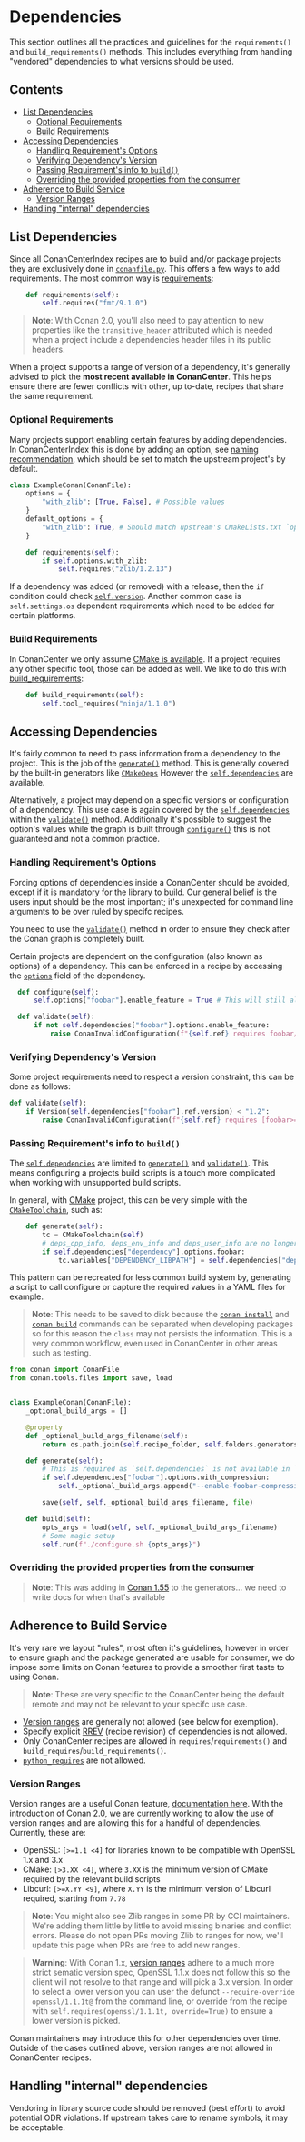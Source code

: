 # Dependencies

This section outlines all the practices and guidelines for the `requirements()` and `build_requirements()` methods. This includes everything
from handling "vendored" dependencies to what versions should be used.

<!-- toc -->
## Contents

  * [List Dependencies](#list-dependencies)
    * [Optional Requirements](#optional-requirements)
    * [Build Requirements](#build-requirements)
  * [Accessing Dependencies](#accessing-dependencies)
    * [Handling Requirement's Options](#handling-requirements-options)
    * [Verifying Dependency's Version](#verifying-dependencys-version)
    * [Passing Requirement's info to `build()`](#passing-requirements-info-to-build)
    * [Overriding the provided properties from the consumer](#overriding-the-provided-properties-from-the-consumer)
  * [Adherence to Build Service](#adherence-to-build-service)
    * [Version Ranges](#version-ranges)
  * [Handling "internal" dependencies](#handling-internal-dependencies)<!-- endToc -->

## List Dependencies

Since all ConanCenterIndex recipes are to build and/or package projects they are exclusively done in [`conanfile.py`](https://docs.conan.io/1/reference/conanfile.html). This offers a few
ways to add requirements. The most common way is [requirements](https://docs.conan.io/1/reference/conanfile/methods.html#requirements):

```py
    def requirements(self):
        self.requires("fmt/9.1.0")
```

> **Note**: With Conan 2.0, you'll also need to pay attention to new properties like the `transitive_header` attributed which is
> needed when a project include a dependencies header files in its public headers.

When a project supports a range of version of a dependency, it's generally advised to pick the **most recent available in ConanCenter**.
This helps ensure there are fewer conflicts with other, up to-date, recipes that share the same requirement.

### Optional Requirements

Many projects support enabling certain features by adding dependencies. In ConanCenterIndex this is done by adding an option, see
[naming recommendation](conanfile_attributes.md#recommended-names), which should be set to match the upstream project's by default.

```py
class ExampleConan(ConanFile):
    options = {
        "with_zlib": [True, False], # Possible values
    }
    default_options = {
        "with_zlib": True, # Should match upstream's CMakeLists.txt `option(...)`
    }

    def requirements(self):
        if self.options.with_zlib:
            self.requires("zlib/1.2.13")
```

If a dependency was added (or removed) with a release, then the `if` condition could check [`self.version`](https://docs.conan.io/1/reference/conanfile/attributes.html#version). Another common case is
`self.settings.os` dependent requirements which need to be added for certain platforms.

### Build Requirements

In ConanCenter we only assume
[CMake is available](../faqs.md#why-recipes-that-use-build-tools-like-cmake-that-have-packages-in-conan-center-do-not-use-it-as-a-build-require-by-default).
If a project requires any other specific tool, those can be added as well. We like to do this with [build_requirements](https://docs.conan.io/1/reference/conanfile/methods.html#build-requirements):

```py
    def build_requirements(self):
        self.tool_requires("ninja/1.1.0")
```

## Accessing Dependencies

It's fairly common to need to pass information from a dependency to the project. This is the job of the [`generate()`](https://docs.conan.io/1/reference/conanfile/methods.html#generate) method. This
is generally covered by the built-in generators like [`CMakeDeps`](https://docs.conan.io/1/reference/conanfile/tools/cmake/cmakedeps.html)
However the [`self.dependencies`](https://docs.conan.io/1/reference/conanfile/dependencies.html?highlight=generate) are available.

Alternatively, a project may depend on a specific versions or configuration of a dependency. This use case is again covered by the
[`self.dependencies`](https://docs.conan.io/1/reference/conanfile/dependencies.html?highlight=validate) within the
[`validate()`](https://docs.conan.io/1/reference/conanfile/methods.html#validate) method. Additionally it's possible to suggest the option's values while the graph is built through [`configure()`](https://docs.conan.io/1/reference/conanfile/methods.html#configure-config-options)
this is not guaranteed and not a common practice.

### Handling Requirement's Options

Forcing options of dependencies inside a ConanCenter should be avoided, except if it is mandatory for the library to build.
Our general belief is the users input should be the most important; it's unexpected for command line arguments to be over ruled
by specifc recipes.

You need to use the [`validate()`](https://docs.conan.io/1/reference/conanfile/methods.html#validate) method in order to ensure they check after the Conan graph is completely built.

Certain projects are dependent on the configuration (also known as options) of a dependency. This can be enforced in a recipe by
accessing the [`options`](https://docs.conan.io/1/reference/conanfile/dependencies.html?highlight=options) field of
the dependency.

```py
  def configure(self):
      self.options["foobar"].enable_feature = True # This will still allow users to override this option

  def validate(self):
      if not self.dependencies["foobar"].options.enable_feature:
          raise ConanInvalidConfiguration(f"{self.ref} requires foobar/*:enable_feature=True.")
```

### Verifying Dependency's Version

Some project requirements need to respect a version constraint, this can be done as follows:

```py
def validate(self):
    if Version(self.dependencies["foobar"].ref.version) < "1.2":
        raise ConanInvalidConfiguration(f"{self.ref} requires [foobar>=1.2] to build and work.")
```

### Passing Requirement's info to `build()`

The [`self.dependencies`](https://docs.conan.io/1/reference/conanfile/dependencies.html) are limited to [`generate()`](https://docs.conan.io/1/reference/conanfile/methods.html#generate) and [`validate()`](https://docs.conan.io/1/reference/conanfile/methods.html#validate). This means configuring a projects build scripts
is a touch more complicated when working with unsupported build scripts.

In general, with [CMake](https://cmake.org/) project, this can be very simple with the [`CMakeToolchain`](https://docs.conan.io/1/reference/conanfile/tools/cmake/cmaketoolchain.html), such as:

```py
    def generate(self):
        tc = CMakeToolchain(self)
        # deps_cpp_info, deps_env_info and deps_user_info are no longer used
        if self.dependencies["dependency"].options.foobar:
            tc.variables["DEPENDENCY_LIBPATH"] = self.dependencies["dependency"].cpp_info.libdirs
```

This pattern can be recreated for less common build system by, generating a script to call configure or capture the
required values in a YAML files for example.

> **Note**: This needs to be saved to disk because the [`conan install`](https://docs.conan.io/1/reference/commands/consumer/install.html) and [`conan build`](https://docs.conan.io/1/reference/commands/development/build.html) commands can be separated when
> developing packages so for this reason the `class` may not persists the information. This is a very common workflow,
> even used in ConanCenter in other areas such as testing.

```py
from conan import ConanFile
from conan.tools.files import save, load


class ExampleConan(ConanFile):
    _optional_build_args = []

    @property
    def _optional_build_args_filename(self):
        return os.path.join(self.recipe_folder, self.folders.generators, "build_args.yml")

    def generate(self):
        # This is required as `self.dependencies` is not available in `build()` or `test()`
        if self.dependencies["foobar"].options.with_compression:
            self._optional_build_args.append("--enable-foobar-compression")

        save(self, self._optional_build_args_filename, file)

    def build(self):
        opts_args = load(self, self._optional_build_args_filename)
        # Some magic setup
        self.run(f"./configure.sh {opts_args}")
```

### Overriding the provided properties from the consumer

> **Note**: This was adding in [Conan 1.55](https://github.com/conan-io/conan/pull/12609) to the generators... we need to
> write docs for when that's available

## Adherence to Build Service

It's very rare we layout "rules", most often it's guidelines, however in order to ensure graph and the package generated are usable
for consumer, we do impose some limits on Conan features to provide a smoother first taste to using Conan.

> **Note**: These are very specific to the ConanCenter being the default remote and may not be relevant to your specifc use case.

* [Version ranges](https://docs.conan.io/1/versioning/version_ranges.html) are generally not allowed (see below for exemption).
* Specify explicit [RREV](https://docs.conan.io/1/versioning/revisions.html) (recipe revision) of dependencies is not allowed.
* Only ConanCenter recipes are allowed in `requires`/`requirements()` and `build_requires`/`build_requirements()`.
* [`python_requires`](https://docs.conan.io/1/reference/conanfile/other.html#python-requires) are not allowed.

### Version Ranges

Version ranges are a useful Conan feature, [documentation here](https://docs.conan.io/2/tutorial/versioning/version_ranges.html).
With the introduction of Conan 2.0, we are currently working to allow the use of version ranges and are allowing this for a handful of dependencies.
Currently, these are:

* OpenSSL: `[>=1.1 <4]` for libraries known to be compatible with OpenSSL 1.x and 3.x
* CMake: `[>3.XX <4]`, where `3.XX` is the minimum version of CMake required by the relevant build scripts
* Libcurl: `[>=X.YY <9]`, where `X.YY` is the minimum version of Libcurl required, starting from `7.78`

> **Note**: You might also see Zlib ranges in some PR by CCI maintainers.
> We're adding them little by little to avoid missing binaries and conflict errors.
> Please do not open PRs moving Zlib to ranges for now, we'll update this page when PRs are free to add new ranges.


> **Warning**: With Conan 1.x, [version ranges](https://docs.conan.io/1/versioning/version_ranges.html) adhere to a much more strict sematic version spec,
> OpenSSL 1.1.x does not follow this so the client will not resolve to that range and will pick a 3.x version. In order to select a lower version you
> can user the defunct `--require-override openssl/1.1.1t@` from the command line, or override from the recipe with `self.requires(openssl/1.1.1t, override=True)`
> to ensure a lower version is picked.

Conan maintainers may introduce this for other dependencies over time. Outside of the cases outlined above, version ranges are not allowed in ConanCenter recipes.

## Handling "internal" dependencies

Vendoring in library source code should be removed (best effort) to avoid potential ODR violations. If upstream takes care to rename
symbols, it may be acceptable.

